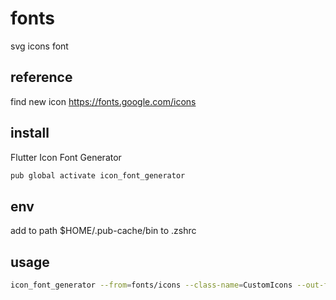 # fonts

svg icons font

## reference

find new icon
<https://fonts.google.com/icons>

## install

Flutter Icon Font Generator

```bash
pub global activate icon_font_generator
```

## env

add to path $HOME/.pub-cache/bin to .zshrc

## usage

```bash
icon_font_generator --from=fonts/icons --class-name=CustomIcons --out-font=fonts/custom-icons.ttf --out-flutter=lib/src/icons/icons.dart
```
